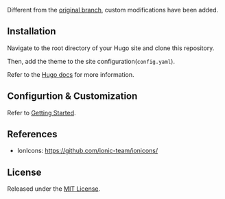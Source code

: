 Different from the [original branch](https://github.com/wayjam/hugo-theme-fluency), custom modifications have been added.

## Installation

Navigate to the root directory of your Hugo site and clone this repository.

Then, add the theme to the site configuration(`config.yaml`).

Refer to the [Hugo docs](https://gohugo.io/getting-started/quick-start/) for more information.

## Configurtion & Customization

Refer to [Getting Started](https://github.com/wayjam/hugo-theme-fluency/wiki/Getting-Started).

## References

- IonIcons: <https://github.com/ionic-team/ionicons/>

## License

Released under the [MIT License](https://github.com/wayjam/hugo-theme-fluency/blob/master/LICENSE).
